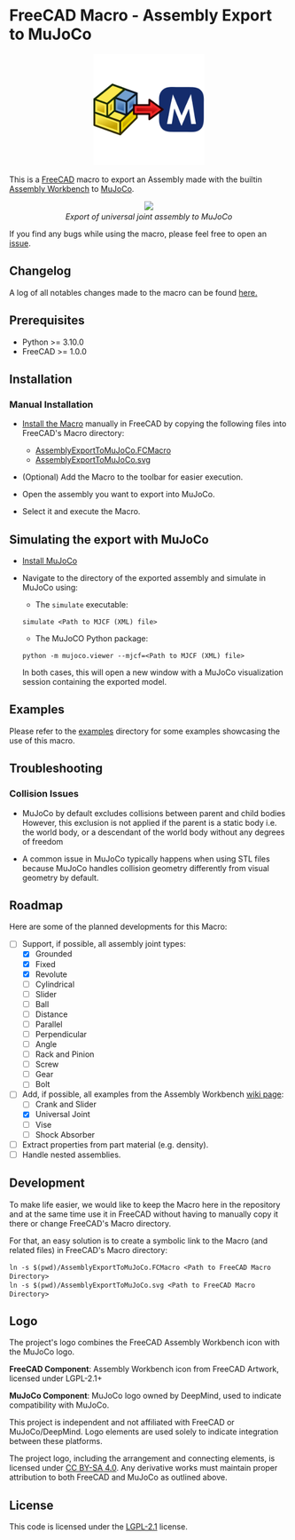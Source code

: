# FreeCAD Macro - Assembly Export to MuJoCo

<div align="center">
<img src="AssemblyExportToMuJoCo.svg" width="200px"/>
</div>

This is a [FreeCAD](https://www.freecad.org/) macro to export an Assembly made with the builtin [Assembly Workbench](https://wiki.freecad.org/Assembly_Workbench) to [MuJoCo](https://mujoco.org/).

<p align="center">
    <img src="examples/universal_joint/output.gif"/>
    <br>
    <em>Export of universal joint assembly to MuJoCo</em>
</p>

If you find any bugs while using the macro, please feel free to open an [issue](https://github.com/AnesBenmerzoug/FreeCAD-Macro-AssemblyExportToMuJoCo/issues).

## Changelog

A log of all notables changes made to the macro can be found [here.](CHANGELOG.md)

## Prerequisites

- Python >= 3.10.0
- FreeCAD >= 1.0.0

## Installation

### Manual Installation

- [Install the Macro](https://wiki.freecad.org/How_to_install_macros) manually in FreeCAD by copying
  the following files into FreeCAD's Macro directory:
  
  - [AssemblyExportToMuJoCo.FCMacro](./AssemblyExportToMuJoCo.FCMacro) 
  - [AssemblyExportToMuJoCo.svg](./AssemblyExportToMuJoCo.svg) 

- (Optional) Add the Macro to the toolbar for easier execution.

- Open the assembly you want to export into MuJoCo.

- Select it and execute the Macro.

## Simulating the export with MuJoCo

- [Install MuJoCo](https://mujoco.readthedocs.io/en/latest/programming/#getting-started)

- Navigate to the directory of the exported assembly and simulate in MuJoCo using:

  - The `simulate` executable:

  ```shell
  simulate <Path to MJCF (XML) file> 
  ```

  - The MuJoCO Python package:

  ```
  python -m mujoco.viewer --mjcf=<Path to MJCF (XML) file>
  ```

  In both cases, this will open a new window with a MuJoCo
  visualization session containing the exported model.

## Examples

Please refer to the [examples](examples/) directory for some examples showcasing the use of this macro.

## Troubleshooting

### Collision Issues

- MuJoCo by default excludes collisions between parent and child bodies
  However, this exclusion is not applied if the parent is a static body
  i.e. the world body, or a descendant of the world body without any degrees of freedom

- A common issue in MuJoCo typically happens when using STL files because MuJoCo handles
  collision geometry differently from visual geometry by default.

## Roadmap

Here are some of the planned developments for this Macro:

- [ ] Support, if possible, all assembly joint types:
  - [X] Grounded
  - [X] Fixed
  - [X] Revolute
  - [ ] Cylindrical
  - [ ] Slider
  - [ ] Ball
  - [ ] Distance
  - [ ] Parallel
  - [ ] Perpendicular
  - [ ] Angle
  - [ ] Rack and Pinion
  - [ ] Screw
  - [ ] Gear
  - [ ] Bolt
- [ ] Add, if possible, all examples from the Assembly Workbench [wiki page](https://wiki.freecad.org/Assembly_Workbench):
  - [ ] Crank and Slider
  - [X] Universal Joint
  - [ ] Vise
  - [ ] Shock Absorber
- [ ] Extract properties from part material (e.g. density).
- [ ] Handle nested assemblies.

## Development

To make life easier, we would like to keep the Macro here in the repository and at the same time use it in FreeCAD without
having to manually copy it there or change FreeCAD's Macro directory.

For that, an easy solution is to create a symbolic link to the Macro (and related files) in FreeCAD's Macro directory:

```shell
ln -s $(pwd)/AssemblyExportToMuJoCo.FCMacro <Path to FreeCAD Macro Directory>
ln -s $(pwd)/AssemblyExportToMuJoCo.svg <Path to FreeCAD Macro Directory>
```

## Logo

The project's logo combines the FreeCAD Assembly Workbench icon with the MuJoCo logo.

**FreeCAD Component**: Assembly Workbench icon from FreeCAD Artwork, licensed under LGPL-2.1+

**MuJoCo Component**: MuJoCo logo owned by DeepMind, used to indicate compatibility with MuJoCo.

This project is independent and not affiliated with FreeCAD or MuJoCo/DeepMind. Logo elements are used solely to indicate integration between these platforms.

The project logo, including the arrangement and connecting elements, is licensed under [CC BY-SA 4.0](https://creativecommons.org/licenses/by-sa/4.0/). Any derivative works must maintain proper attribution to both FreeCAD and MuJoCo as outlined above.


## License

This code is licensed under the [LGPL-2.1](https://www.gnu.org/licenses/old-licenses/lgpl-2.1.en.html) license.
